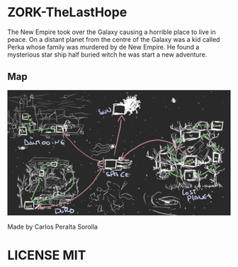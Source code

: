 # ZORK-TheLastHope

The New Empire took over the Galaxy causing a horrible place to live in peace. On a distant planet from the centre of the Galaxy was a kid called Perka whose family was murdered by de New Empire. He found a mysterious star ship half buried witch he was start a new adventure.


## Map
![MAP](https://github.com/SrPerso/ZORK-TheLastHope/raw/master/Wiki%20things/map3.jpg)


Made by Carlos Peralta Sorolla


# LICENSE MIT

